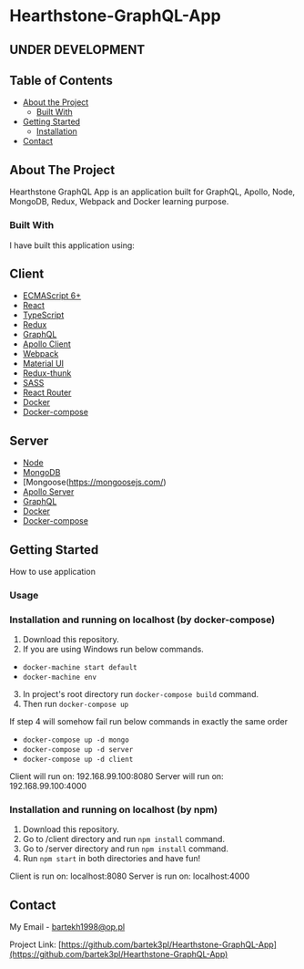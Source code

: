 # Hearthstone-GraphQL-App

## UNDER DEVELOPMENT

<!-- TABLE OF CONTENTS -->
## Table of Contents
* [About the Project](#about-the-project)
  * [Built With](#built-with)
* [Getting Started](#getting-started)
  * [Installation](#installation)
* [Contact](#contact)
 
 
 
<!-- ABOUT THE PROJECT -->
## About The Project
Hearthstone GraphQL App is an application built for GraphQL, Apollo, Node, MongoDB, Redux, Webpack and Docker learning purpose. 
 
### Built With

I have built this application using:

## Client

* [ECMAScript 6+](https://developer.mozilla.org/en-US/docs/Web/JavaScript/Language_Resources) 
* [React](https://reactjs.org/)
* [TypeScript](https://www.typescriptlang.org/)
* [Redux](https://redux.js.org/)
* [GraphQL](https://graphql.org/)
* [Apollo Client](https://www.apollographql.com/docs/react/)
* [Webpack](https://webpack.js.org/)
* [Material UI](https://material-ui.com/)
* [Redux-thunk](https://github.com/reduxjs/redux-thunk)
* [SASS](https://sass-lang.com/e)
* [React Router](https://reactrouter.com/)
* [Docker](https://www.docker.com/)
* [Docker-compose](https://docs.docker.com/compose/)

## Server

* [Node](https://nodejs.org/en/)
* [MongoDB](https://www.mongodb.com/)
* [Mongoose(https://mongoosejs.com/)
* [Apollo Server](https://www.apollographql.com/docs/apollo-server/)
* [GraphQL](https://graphql.org/)
* [Docker](https://www.docker.com/)
* [Docker-compose](https://docs.docker.com/compose/)
 
<!-- GETTING STARTED -->
## Getting Started
 
How to use application

### Usage
 
### Installation and running on localhost (by docker-compose)
 
1. Download this repository.
2. If you are using Windows run below commands.
- ```docker-machine start default```
- ```docker-machine env```
3. In project's root directory run ```docker-compose build``` command.
4. Then run ```docker-compose up``` 

If step 4 will somehow fail run below commands in exactly the same order
- ```docker-compose up -d mongo```
- ```docker-compose up -d server```
- ```docker-compose up -d client```

Client will run on: 192.168.99.100:8080
Server will run on: 192.168.99.100:4000

### Installation and running on localhost (by npm)
 
1. Download this repository.
2. Go to /client directory and run ```npm install``` command.
3. Go to /server directory and run ```npm install``` command.
3. Run ```npm start``` in both directories and have fun!

Client is run on: localhost:8080
Server is run on: localhost:4000
 
<!-- CONTACT -->
## Contact
 
My Email - bartekh1998@op.pl
 
Project Link: [https://github.com/bartek3pl/Hearthstone-GraphQL-App](https://github.com/bartek3pl/Hearthstone-GraphQL-App)
